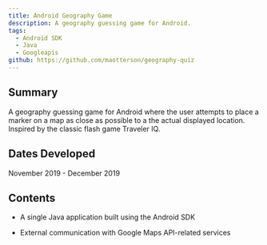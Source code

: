 ```yaml
---
title: Android Geography Game
description: A geography guessing game for Android.
tags:
  - Android SDK
  - Java
  - Googleapis
github: https://github.com/maotterson/geography-quiz
---
```

## Summary
A geography guessing game for Android where the user attempts to place a marker on a map as close as possible to a the actual displayed location. Inspired by the classic flash game Traveler IQ.

## Dates Developed
November 2019 - December 2019

## Contents
- A single Java application built using the Android SDK 

- External communication with Google Maps API-related services
